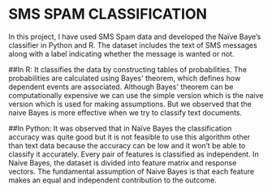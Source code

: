 # SMS SPAM CLASSIFICATION

In this project, I have used SMS Spam data and developed the Naïve Baye’s classifier in Python and R. The dataset includes the text of SMS messages along with a label indicating whether the message is wanted or not.

##In R:
It classifies the data by constructing tables of probabilities. The probabilities are calculated using Bayes' theorem, which defines how dependent events are associated. Although Bayes' theorem can be computationally expensive we can use the simple version which is the naive version which is used for making assumptions. But we observed that the naive Bayes is more effective when we try to classify text documents.

##In Python:
It was observed that in Naïve Bayes the classification accuracy was quite good but it is not feasible to use this algorithm other than text data because the accuracy can be low and it won’t be able to classify it accurately.
Every pair of features is classified as independent. In Naive Bayes, the dataset is divided into feature matrix and response vectors. The fundamental assumption of Naive Bayes is that each feature makes an equal and independent contribution to the outcome.
